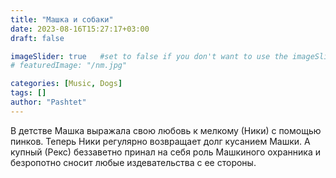 ```yaml
---
title: "Машка и собаки"
date: 2023-08-16T15:27:17+03:00
draft: false

imageSlider: true   #set to false if you don't want to use the imageSlider but a featuredImage
# featuredImage: "/nm.jpg"

categories: [Music, Dogs]
tags: []
author: "Pashtet"
---
```

В детстве Машка выражaла свою любовь к мелкому (Ники) с помощью пинков. Теперь Ники регулярно возвращает долг кусанием Машки. А купный (Рекс) беззаветно принал на себя роль Машкиного охранника и безpопотно сносит любые издевательства с ее стороны.
